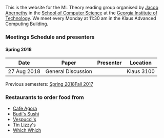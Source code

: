 This is the website for the ML Theory reading group organised by [Jacob Abernethy](http://web.eecs.umich.edu/~jabernet/) in the [School of Computer Science](https://www.scs.gatech.edu/) at the [Georgia Institute of Technology](http://www.gatech.edu/). We meet every Monday at 11:30 am in the Klaus Advanced Computing Building.


### Meetings Schedule and presenters

#### Spring 2018

| Date        | Paper         | Presenter |   Location|
| :-------------: |:-------------: |:-------------: |:-------------: |
| 27 Aug 2018    | General Discussion |  | Klaus 3100 |



Previous semesters: [Spring 2018](spring18)[Fall 2017](fall17)



### Restaurants to order food from
- [Cafe Agora](https://www.yelp.com/biz/cafe-agora-midtown-atlanta)
- [Budi's Sushi](https://www.budissushi.com/)
- [Vespucci's](http://www.vespuccispizza.com/)
- [Tin Lizzy's](http://www.tinlizzyscantina.com/)
- [Which Which](https://www.whichwich.com/)
